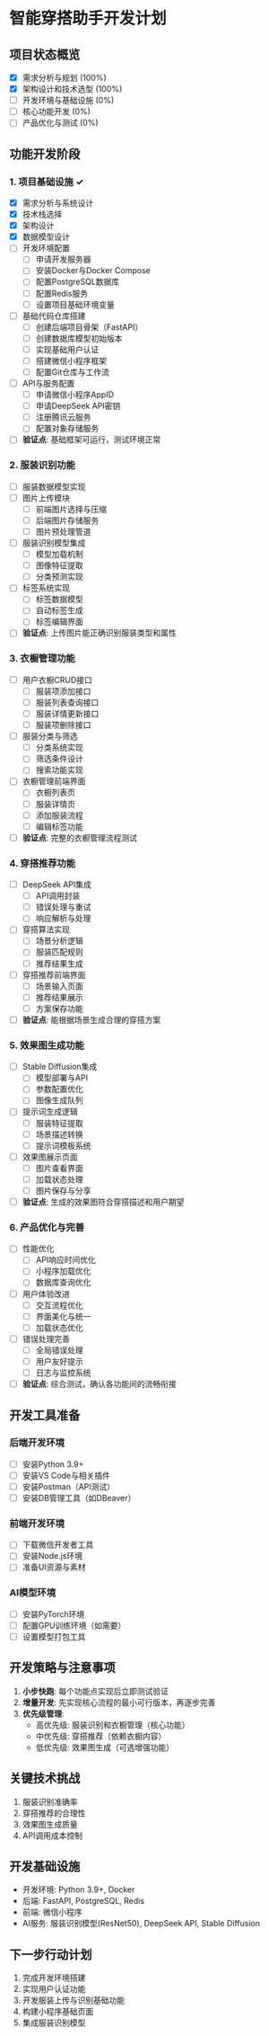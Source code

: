 # 智能穿搭助手开发计划

## 项目状态概览
- [x] 需求分析与规划 (100%)
- [x] 架构设计和技术选型 (100%)
- [ ] 开发环境与基础设施 (0%)
- [ ] 核心功能开发 (0%)
- [ ] 产品优化与测试 (0%)

## 功能开发阶段

### 1. 项目基础设施 ✓
- [x] 需求分析与系统设计
- [x] 技术栈选择
- [x] 架构设计
- [x] 数据模型设计
- [ ] 开发环境配置
  - [ ] 申请开发服务器
  - [ ] 安装Docker与Docker Compose
  - [ ] 配置PostgreSQL数据库
  - [ ] 配置Redis服务
  - [ ] 设置项目基础环境变量
- [ ] 基础代码仓库搭建
  - [ ] 创建后端项目骨架（FastAPI）
  - [ ] 创建数据库模型初始版本
  - [ ] 实现基础用户认证
  - [ ] 搭建微信小程序框架
  - [ ] 配置Git仓库与工作流
- [ ] API与服务配置
  - [ ] 申请微信小程序AppID
  - [ ] 申请DeepSeek API密钥
  - [ ] 注册腾讯云服务
  - [ ] 配置对象存储服务
- [ ] **验证点**: 基础框架可运行，测试环境正常

### 2. 服装识别功能
- [ ] 服装数据模型实现
- [ ] 图片上传模块
  - [ ] 前端图片选择与压缩
  - [ ] 后端图片存储服务
  - [ ] 图片预处理管道
- [ ] 服装识别模型集成
  - [ ] 模型加载机制
  - [ ] 图像特征提取
  - [ ] 分类预测实现
- [ ] 标签系统实现
  - [ ] 标签数据模型
  - [ ] 自动标签生成
  - [ ] 标签编辑界面
- [ ] **验证点**: 上传图片能正确识别服装类型和属性

### 3. 衣橱管理功能
- [ ] 用户衣橱CRUD接口
  - [ ] 服装项添加接口
  - [ ] 服装列表查询接口
  - [ ] 服装详情更新接口
  - [ ] 服装项删除接口
- [ ] 服装分类与筛选
  - [ ] 分类系统实现
  - [ ] 筛选条件设计
  - [ ] 搜索功能实现
- [ ] 衣橱管理前端界面
  - [ ] 衣橱列表页
  - [ ] 服装详情页
  - [ ] 添加服装流程
  - [ ] 编辑标签功能
- [ ] **验证点**: 完整的衣橱管理流程测试

### 4. 穿搭推荐功能
- [ ] DeepSeek API集成
  - [ ] API调用封装
  - [ ] 错误处理与重试
  - [ ] 响应解析与处理
- [ ] 穿搭算法实现
  - [ ] 场景分析逻辑
  - [ ] 服装匹配规则
  - [ ] 推荐结果生成
- [ ] 穿搭推荐前端界面
  - [ ] 场景输入页面
  - [ ] 推荐结果展示
  - [ ] 方案保存功能
- [ ] **验证点**: 能根据场景生成合理的穿搭方案

### 5. 效果图生成功能
- [ ] Stable Diffusion集成
  - [ ] 模型部署与API
  - [ ] 参数配置优化
  - [ ] 图像生成队列
- [ ] 提示词生成逻辑
  - [ ] 服装特征提取
  - [ ] 场景描述转换
  - [ ] 提示词模板系统
- [ ] 效果图展示页面
  - [ ] 图片查看界面
  - [ ] 加载状态处理
  - [ ] 图片保存与分享
- [ ] **验证点**: 生成的效果图符合穿搭描述和用户期望

### 6. 产品优化与完善
- [ ] 性能优化
  - [ ] API响应时间优化
  - [ ] 小程序加载优化
  - [ ] 数据库查询优化
- [ ] 用户体验改进
  - [ ] 交互流程优化
  - [ ] 界面美化与统一
  - [ ] 加载状态优化
- [ ] 错误处理完善
  - [ ] 全局错误处理
  - [ ] 用户友好提示
  - [ ] 日志与监控系统
- [ ] **验证点**: 综合测试，确认各功能间的流畅衔接

## 开发工具准备

### 后端开发环境
- [ ] 安装Python 3.9+
- [ ] 安装VS Code与相关插件
- [ ] 安装Postman（API测试）
- [ ] 安装DB管理工具（如DBeaver）

### 前端开发环境
- [ ] 下载微信开发者工具
- [ ] 安装Node.js环境
- [ ] 准备UI资源与素材

### AI模型环境
- [ ] 安装PyTorch环境
- [ ] 配置GPU训练环境（如需要）
- [ ] 设置模型打包工具

## 开发策略与注意事项

1. **小步快跑**: 每个功能点实现后立即测试验证
2. **增量开发**: 先实现核心流程的最小可行版本，再逐步完善
3. **优先级管理**: 
   - 高优先级: 服装识别和衣橱管理（核心功能）
   - 中优先级: 穿搭推荐（依赖衣橱内容）
   - 低优先级: 效果图生成（可选增强功能）

## 关键技术挑战

1. 服装识别准确率
2. 穿搭推荐的合理性
3. 效果图生成质量
4. API调用成本控制

## 开发基础设施

- 开发环境: Python 3.9+, Docker
- 后端: FastAPI, PostgreSQL, Redis
- 前端: 微信小程序
- AI服务: 服装识别模型(ResNet50), DeepSeek API, Stable Diffusion

## 下一步行动计划

1. 完成开发环境搭建
2. 实现用户认证功能
3. 开发服装上传与识别基础功能
4. 构建小程序基础页面
5. 集成服装识别模型 